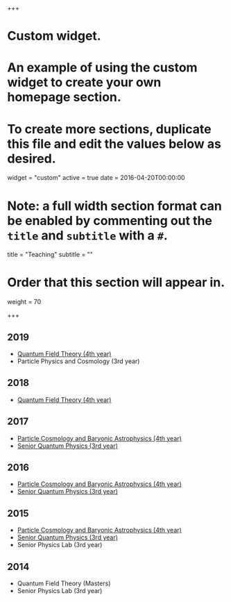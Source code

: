 +++
# Custom widget.
# An example of using the custom widget to create your own homepage section.
# To create more sections, duplicate this file and edit the values below as desired.
widget = "custom"
active = true
date = 2016-04-20T00:00:00

# Note: a full width section format can be enabled by commenting out the `title` and `subtitle` with a `#`.
title = "Teaching"
subtitle = ""

# Order that this section will appear in.
weight = 70

+++

2019
-----
* [Quantum Field Theory (4th year)](teaching/QFT2019.pdf)
* Particle Physics and Cosmology (3rd year)

2018
-----
* [Quantum Field Theory (4th year)](teaching/QFT2018.pdf)

2017
-----
* [Particle Cosmology and Baryonic Astrophysics (4th year)](teaching/ParticleCosmology2017.pdf)
* [Senior Quantum Physics (3rd year)](teaching/QuantumPhysics2017.pdf)

2016
-----
* [Particle Cosmology and Baryonic Astrophysics (4th year)](teaching/ParticleCosmology2016.pdf)
* [Senior Quantum Physics (3rd year)](teaching/QuantumPhysics2016.pdf)

2015
-----
* [Particle Cosmology and Baryonic Astrophysics (4th year)](teaching/ParticleCosmology2015.pdf)
* [Senior Quantum Physics (3rd year)](teaching/QuantumPhysics2015.pdf)
* Senior Physics Lab (3rd year)

2014
-----
* Quantum Field Theory (Masters)
* Senior Physics Lab (3rd year)
